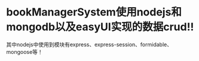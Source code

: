 # bookManagerSystem使用nodejs和mongodb以及easyUI实现的数据crud!!
其中nodejs中使用到模块有express、express-session、formidable、mongoose等！
